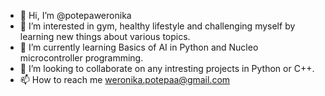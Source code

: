 - 👋 Hi, I’m @potepaweronika
- 👀 I’m interested in gym, healthy lifestyle and challenging myself by learning new things about various topics.
- 🌱 I’m currently learning Basics of AI in Python and Nucleo microcontroller programming.
- 💞️ I’m looking to collaborate on any intresting projects in Python or C++.
- 📫 How to reach me weronika.potepaa@gmail.com

<!---
Sakitaa/Sakitaa is a ✨ special ✨ repository because its `README.md` (this file) appears on your GitHub profile.
You can click the Preview link to take a look at your changes.
--->
